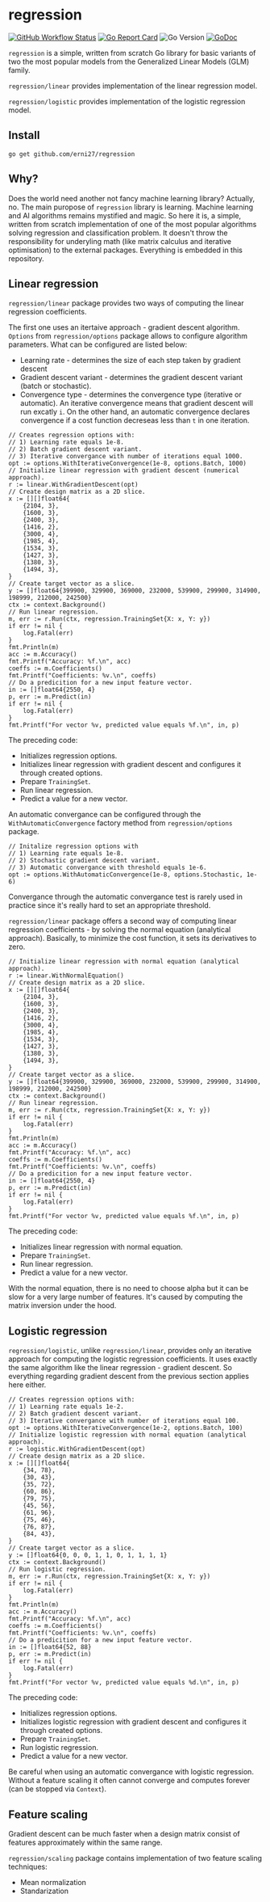 # regression

[![GitHub Workflow Status](https://img.shields.io/github/workflow/status/erni27/regression/CI?style=flat-square)](https://github.com/erni27/regression/actions?query=workflow%3ACI)
[![Go Report Card](https://goreportcard.com/badge/github.com/erni27/regression?style=flat-square)](https://goreportcard.com/report/github.com/erni27/regression)
![Go Version](https://img.shields.io/badge/go%20version-%3E=1.18-61CFDD.svg?style=flat-square)
[![GoDoc](https://pkg.go.dev/badge/mod/github.com/erni27/regression)](https://pkg.go.dev/mod/github.com/erni27/regression)

`regression` is a simple, written from scratch Go library for basic variants of two the most popular models from the Generalized Linear Models (GLM) family.

`regression/linear` provides implementation of the linear regression model.

`regression/logistic` provides implementation of the logistic regression model.

## Install

```shell
go get github.com/erni27/regression
```

## Why?

Does the world need another not fancy machine learning library? Actually, no. The main puropose of `regression` library is learning. Machine learning and AI algorithms remains mystified and magic. So here it is, a simple, written from scratch implementation of one of the most popular algorithms solving regression and classification problem. It doesn't throw the responsibility for underyling math (like matrix calculus and iterative optimisation) to the external packages. Everything is embedded in this repository.

## Linear regression

`regression/linear` package provides two ways of computing the linear regression coefficients.

The first one uses an itertaive approach - gradient descent algorithm. `Options` from `regression/options` package allows to configure algorithm parameters. What can be configured are listed below:

* Learning rate - determines the size of each step taken by gradient descent
* Gradient descent variant - determines the gradient descent variant (batch or stochastic).
* Convergence type - determines the convergence type (iterative or automatic). An iterative convergence means that gradient descent will run excatly `i`. On the other hand, an automatic convergence declares convergence if a cost function decreseas less than `t` in one iteration.

```golang
// Creates regression options with:
// 1) Learning rate equals 1e-8.
// 2) Batch gradient descent variant.
// 3) Iterative convergance with number of iterations equal 1000.
opt := options.WithIterativeConvergence(1e-8, options.Batch, 1000)
// Initialize linear regression with gradient descent (numerical approach).
r := linear.WithGradientDescent(opt)
// Create design matrix as a 2D slice.
x := [][]float64{
    {2104, 3},
    {1600, 3},
    {2400, 3},
    {1416, 2},
    {3000, 4},
    {1985, 4},
    {1534, 3},
    {1427, 3},
    {1380, 3},
    {1494, 3},
}
// Create target vector as a slice.
y := []float64{399900, 329900, 369000, 232000, 539900, 299900, 314900, 198999, 212000, 242500}
ctx := context.Background()
// Run linear regression.
m, err := r.Run(ctx, regression.TrainingSet{X: x, Y: y})
if err != nil {
    log.Fatal(err)
}
fmt.Println(m)
acc := m.Accuracy()
fmt.Printf("Accuracy: %f.\n", acc)
coeffs := m.Coefficients()
fmt.Printf("Coefficients: %v.\n", coeffs)
// Do a predicition for a new input feature vector.
in := []float64{2550, 4}
p, err := m.Predict(in)
if err != nil {
    log.Fatal(err)
}
fmt.Printf("For vector %v, predicted value equals %f.\n", in, p)
```

The preceding code:
* Initializes regression options.
* Initializes linear regression with gradient descent and configures it through created options.
* Prepare `TrainingSet`.
* Run linear regression.
* Predict a value for a new vector.

An automatic convergance can be configured through the `WithAutomaticConvergence` factory method from `regression/options` package.

```golang
// Initalize regression options with
// 1) Learning rate equals 1e-8.
// 2) Stochastic gradient descent variant.
// 3) Automatic convergance with threshold equals 1e-6.
opt := options.WithAutomaticConvergence(1e-8, options.Stochastic, 1e-6)
```

Convergance through the automatic convergance test is rarely used in practice since it's really hard to set an appropriate threshold.

`regression/linear` package offers a second way of computing linear regression coefficients  - by solving the normal equation (analytical approach). Basically, to minimize the cost function, it sets its derivatives to zero.

```golang
// Initialize linear regression with normal equation (analytical approach).
r := linear.WithNormalEquation()
// Create design matrix as a 2D slice.
x := [][]float64{
    {2104, 3},
    {1600, 3},
    {2400, 3},
    {1416, 2},
    {3000, 4},
    {1985, 4},
    {1534, 3},
    {1427, 3},
    {1380, 3},
    {1494, 3},
}
// Create target vector as a slice.
y := []float64{399900, 329900, 369000, 232000, 539900, 299900, 314900, 198999, 212000, 242500}
ctx := context.Background()
// Run linear regression.
m, err := r.Run(ctx, regression.TrainingSet{X: x, Y: y})
if err != nil {
    log.Fatal(err)
}
fmt.Println(m)
acc := m.Accuracy()
fmt.Printf("Accuracy: %f.\n", acc)
coeffs := m.Coefficients()
fmt.Printf("Coefficients: %v.\n", coeffs)
// Do a predicition for a new input feature vector.
in := []float64{2550, 4}
p, err := m.Predict(in)
if err != nil {
    log.Fatal(err)
}
fmt.Printf("For vector %v, predicted value equals %f.\n", in, p)
```

The preceding code:
* Initializes linear regression with normal equation.
* Prepare `TrainingSet`.
* Run linear regression.
* Predict a value for a new vector.

With the normal equation, there is no need to choose alpha but it can be slow for a very large number of features. It's caused by computing the matrix inversion under the hood.

## Logistic regression

`regression/logistic`, unlike `regression/linear`, provides only an iterative approach for computing the logistic regression coefficients. It uses exactly the same algorithm like the linear regression -  gradient descent. So everything regarding gradient descent from the previous section applies here either.

```golang
// Creates regression options with:
// 1) Learning rate equals 1e-2.
// 2) Batch gradient descent variant.
// 3) Iterative convergance with number of iterations equal 100.
opt := options.WithIterativeConvergence(1e-2, options.Batch, 100)
// Initialize logistic regression with normal equation (analytical approach).
r := logistic.WithGradientDescent(opt)
// Create design matrix as a 2D slice.
x := [][]float64{
    {34, 78},
    {30, 43},
    {35, 72},
    {60, 86},
    {79, 75},
    {45, 56},
    {61, 96},
    {75, 46},
    {76, 87},
    {84, 43},
}
// Create target vector as a slice.
y := []float64{0, 0, 0, 1, 1, 0, 1, 1, 1, 1}
ctx := context.Background()
// Run logistic regression.
m, err := r.Run(ctx, regression.TrainingSet{X: x, Y: y})
if err != nil {
    log.Fatal(err)
}
fmt.Println(m)
acc := m.Accuracy()
fmt.Printf("Accuracy: %f.\n", acc)
coeffs := m.Coefficients()
fmt.Printf("Coefficients: %v.\n", coeffs)
// Do a predicition for a new input feature vector.
in := []float64{52, 88}
p, err := m.Predict(in)
if err != nil {
    log.Fatal(err)
}
fmt.Printf("For vector %v, predicted value equals %d.\n", in, p)
```

The preceding code:
* Initializes regression options.
* Initializes logistic regression with gradient descent and configures it through created options.
* Prepare `TrainingSet`.
* Run logistic regression.
* Predict a value for a new vector.

Be careful when using an automatic convergance with logistic regression. Without a feature scaling it often cannot converge and computes forever (can be stopped via `Context`).

## Feature scaling

Gradient descent can be much faster when a design matrix consist of features approximately within the same range.

`regression/scaling` package contains implementation of two feature scaling techniques:
* Mean normalization
* Standarization 

